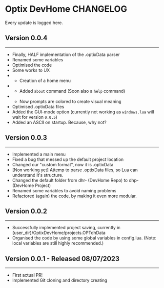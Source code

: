 # Optix DevHome CHANGELOG
Every update is logged here.
## Version 0.0.4
---
- Finally, HALF implementation of the .optixData parser
- Renamed some variables
- Optimised the code
- Some works to UX
- - Creation of a home menu
- - Added `about` command (Soon also a `help` command)
- - Now prompts are colored to create visual meaning
- Optimised .optixData files
- Added the GUI-mode option (currently not working as `windows.lua` will wait for version `0.0.5`)
- Added an ASCII on startup. Because, why not?
## Version 0.0.3
---
- Implemented a main menu
- Fixed a bug that messed up the default project location
- Changed our "custom format", now it is .optixData
- [Non working yet] Attemp to parse .optixData files, so Lua can understand it's structure.
- Changed the default folder from dhr- (DevHome Repo) to dhp- (DevHome Project)
- Renamed some variables to avoid naming problems
- Refactored (again) the code, by making it even more modular.

## Version 0.0.2
---
- Successfully implemented project saving, currently in (user_dir)/OptixDevHome/projects.OPTdhData
- Organised the code by using some global variables in config.lua. (Note: local variables are still highly recommended.)

## Version 0.0.1 - Released 08/07/2023
---
- First actual PR!
- Implemented Git cloning and directory creating